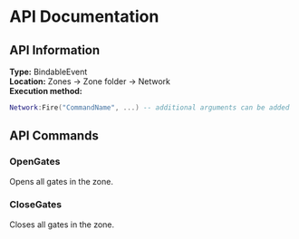 # API Documentation

## API Information

**Type:** BindableEvent\
**Location:** Zones -> Zone folder -> Network\
**Execution method:**

```lua
Network:Fire("CommandName", ...) -- additional arguments can be added
```



## API Commands

### OpenGates

Opens all gates in the zone.

### CloseGates

Closes all gates in the zone.

